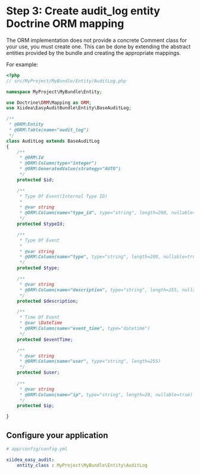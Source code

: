 Step 3:  Create audit_log entity Doctrine ORM mapping
======================================================
The ORM implementation does not provide a concrete Comment class for your use,
you must create one. This can be done by extending the abstract entities
provided by the bundle and creating the appropriate mappings.

For example:

``` php
<?php
// src/MyProject/MyBundle/Entity/AuditLog.php

namespace MyProject\MyBundle\Entity;

use Doctrine\ORM\Mapping as ORM;
use Xiidea\EasyAuditBundle\Entity\BaseAuditLog;

/**
 * @ORM\Entity
 * @ORM\Table(name="audit_log")
 */
class AuditLog extends BaseAuditLog
{
    /**
     * @ORM\Id
     * @ORM\Column(type="integer")
     * @ORM\GeneratedValue(strategy="AUTO")
     */
    protected $id;

    /**
     * Type Of Event(Internal Type ID)
     *
     * @var string
     * @ORM\Column(name="type_id", type="string", length=200, nullable=false)
     */
    protected $typeId;

    /**
     * Type Of Event
     *
     * @var string
     * @ORM\Column(name="type", type="string", length=200, nullable=true)
     */
    protected $type;

    /**
     * @var string
     * @ORM\Column(name="description", type="string", length=255, nullable=true)
     */
    protected $description;

    /**
     * Time Of Event
     * @var \DateTime
     * @ORM\Column(name="event_time", type="datetime")
     */
    protected $eventTime;

    /**
     * @var string
     * @ORM\Column(name="user", type="string", length=255)
     */
    protected $user;
    
    /**
     * @var string
     * @ORM\Column(name="ip", type="string", length=20, nullable=true)
     */
    protected $ip;    

}
```

## Configure your application

``` yaml
# app/config/config.yml

xiidea_easy_audit:
    entity_class : MyProject\MyBundle\Entity\AuditLog

```
